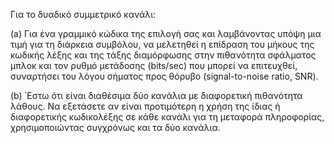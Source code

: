 Για το δυαδικό συμμετρικό κανάλι:

  (a) Για ένα γραμμικό κώδικα της επιλογή σας και λαμβάνοντας υπόψη μια τιμή για τη διάρκεια
συμβόλου, να μελετηθεί η επίδραση του μήκους της κωδικής λέξης και της τάξης διαμόρφωσης στην
πιθανότητα σφάλματος μπλοκ και τον ρυθμό μετάδοσης (bits/sec) που μπορεί να επιτευχθεί, συναρτήσει
του λόγου σήματος προς θόρυβο (signal-to-noise ratio, SNR).

  (b) ΄Εστω ότι είναι διαθέσιμα δύο κανάλια με διαφορετική πιθανότητα λάθους. Να εξετάσετε
αν είναι προτιμότερη η χρήση της ίδιας ή διαφορετικής κωδικολέξης σε κάθε κανάλι για τη μεταφορά
πληροφορίας, χρησιμοποιώντας συγχρόνως και τα δύο κανάλια.
